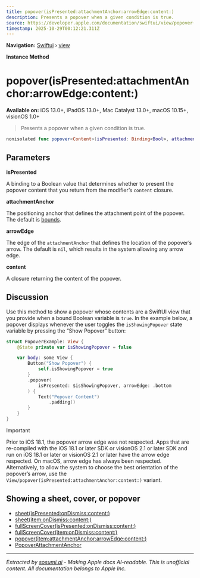 ```yaml
---
title: popover(isPresented:attachmentAnchor:arrowEdge:content:)
description: Presents a popover when a given condition is true.
source: https://developer.apple.com/documentation/swiftui/view/popover(ispresented:attachmentanchor:arrowedge:content:)
timestamp: 2025-10-29T00:12:21.311Z
---
```


**Navigation:** [Swiftui](/documentation/swiftui) › [view](/documentation/swiftui/view)

**Instance Method**

# popover(isPresented:attachmentAnchor:arrowEdge:content:)

**Available on:** iOS 13.0+, iPadOS 13.0+, Mac Catalyst 13.0+, macOS 10.15+, visionOS 1.0+

> Presents a popover when a given condition is true.

```swift
nonisolated func popover<Content>(isPresented: Binding<Bool>, attachmentAnchor: PopoverAttachmentAnchor = .rect(.bounds), arrowEdge: Edge? = nil, @ViewBuilder content: @escaping () -> Content) -> some View where Content : View
```

## Parameters

**isPresented**

A binding to a Boolean value that determines whether to present the popover content that you return from the modifier’s `content` closure.



**attachmentAnchor**

The positioning anchor that defines the attachment point of the popover. The default is [bounds](/documentation/swiftui/anchor/source/bounds).



**arrowEdge**

The edge of the `attachmentAnchor` that defines the location of the popover’s arrow. The default is `nil`, which results in the system allowing any arrow edge.



**content**

A closure returning the content of the popover.



## Discussion

Use this method to show a popover whose contents are a SwiftUI view that you provide when a bound Boolean variable is `true`. In the example below, a popover displays whenever the user toggles the `isShowingPopover` state variable by pressing the “Show Popover” button:

```swift
struct PopoverExample: View {
    @State private var isShowingPopover = false

    var body: some View {
        Button("Show Popover") {
            self.isShowingPopover = true
        }
        .popover(
            isPresented: $isShowingPopover, arrowEdge: .bottom
        ) {
            Text("Popover Content")
                .padding()
        }
    }
}
```



> [!IMPORTANT]
> Prior to iOS 18.1, the popover arrow edge was not respected. Apps that are re-compiled with the iOS 18.1 or later SDK or visionOS 2.1 or later SDK and run on iOS 18.1 or later or visionOS 2.1 or later have the arrow edge respected. On macOS, arrow edge has always been respected. Alternatively, to allow the system to choose the best orientation of the popover’s arrow, use the `View/popover(isPresented:attachmentAnchor:content:)` variant.

## Showing a sheet, cover, or popover

- [sheet(isPresented:onDismiss:content:)](/documentation/swiftui/view/sheet(ispresented:ondismiss:content:))
- [sheet(item:onDismiss:content:)](/documentation/swiftui/view/sheet(item:ondismiss:content:))
- [fullScreenCover(isPresented:onDismiss:content:)](/documentation/swiftui/view/fullscreencover(ispresented:ondismiss:content:))
- [fullScreenCover(item:onDismiss:content:)](/documentation/swiftui/view/fullscreencover(item:ondismiss:content:))
- [popover(item:attachmentAnchor:arrowEdge:content:)](/documentation/swiftui/view/popover(item:attachmentanchor:arrowedge:content:))
- [PopoverAttachmentAnchor](/documentation/swiftui/popoverattachmentanchor)

---

*Extracted by [sosumi.ai](https://sosumi.ai) - Making Apple docs AI-readable.*
*This is unofficial content. All documentation belongs to Apple Inc.*
